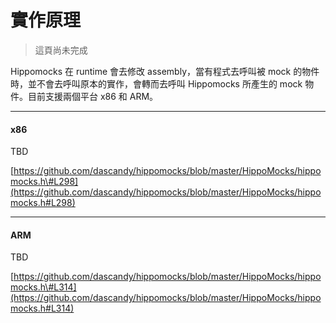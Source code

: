 # 實作原理

> 這頁尚未完成

Hippomocks 在 runtime 會去修改 assembly，當有程式去呼叫被 mock 的物件時，並不會去呼叫原本的實作，會轉而去呼叫 Hippomocks 所產生的 mock 物件。目前支援兩個平台 x86 和 ARM。

---

#### x86

TBD

[https://github.com/dascandy/hippomocks/blob/master/HippoMocks/hippomocks.h\#L298](https://github.com/dascandy/hippomocks/blob/master/HippoMocks/hippomocks.h#L298)

---

#### ARM

TBD

[https://github.com/dascandy/hippomocks/blob/master/HippoMocks/hippomocks.h\#L314](https://github.com/dascandy/hippomocks/blob/master/HippoMocks/hippomocks.h#L314)



